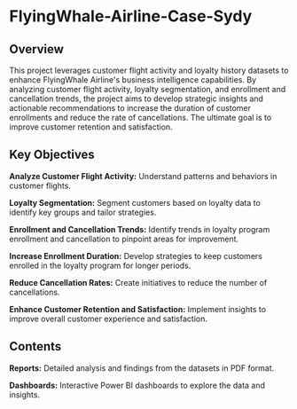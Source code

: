# FlyingWhale-Airline-Case-Sydy

## Overview
This project leverages customer flight activity and loyalty history datasets to enhance FlyingWhale Airline's business intelligence capabilities. By analyzing customer flight activity, loyalty segmentation, and enrollment and cancellation trends, the project aims to develop strategic insights and actionable recommendations to increase the duration of customer enrollments and reduce the rate of cancellations. The ultimate goal is to improve customer retention and satisfaction.

## Key Objectives
**Analyze Customer Flight Activity:** Understand patterns and behaviors in customer flights.

**Loyalty Segmentation:** Segment customers based on loyalty data to identify key groups and tailor strategies.

**Enrollment and Cancellation Trends:** Identify trends in loyalty program enrollment and cancellation to pinpoint areas for improvement.

**Increase Enrollment Duration:** Develop strategies to keep customers enrolled in the loyalty program for longer periods.

**Reduce Cancellation Rates:** Create initiatives to reduce the number of cancellations.

**Enhance Customer Retention and Satisfaction:** Implement insights to improve overall customer experience and satisfaction.

## Contents

**Reports:** Detailed analysis and findings from the datasets in PDF format.

**Dashboards:** Interactive Power BI dashboards to explore the data and insights.
